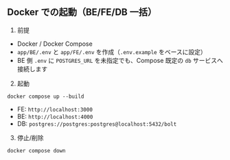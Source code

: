 ## Docker での起動（BE/FE/DB 一括）

1) 前提
- Docker / Docker Compose
- `app/BE/.env` と `app/FE/.env` を作成（`.env.example` をベースに設定）
- BE 側 `.env` に `POSTGRES_URL` を未指定でも、Compose 既定の `db` サービスへ接続します

2) 起動
```
docker compose up --build
```
- FE: `http://localhost:3000`
- BE: `http://localhost:4000`
- DB: `postgres://postgres:postgres@localhost:5432/bolt`

3) 停止/削除
```
docker compose down
```


